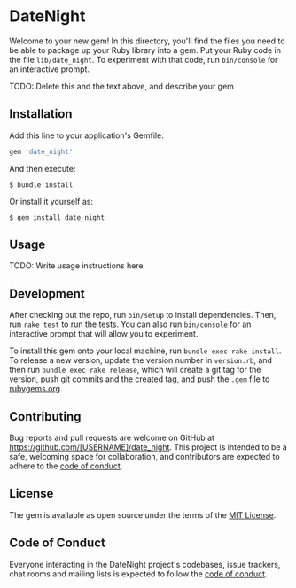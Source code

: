# DateNight

Welcome to your new gem! In this directory, you'll find the files you need to be able to package up your Ruby library into a gem. Put your Ruby code in the file `lib/date_night`. To experiment with that code, run `bin/console` for an interactive prompt.

TODO: Delete this and the text above, and describe your gem

## Installation

Add this line to your application's Gemfile:

```ruby
gem 'date_night'
```

And then execute:

    $ bundle install

Or install it yourself as:

    $ gem install date_night

## Usage

TODO: Write usage instructions here

## Development

After checking out the repo, run `bin/setup` to install dependencies. Then, run `rake test` to run the tests. You can also run `bin/console` for an interactive prompt that will allow you to experiment.

To install this gem onto your local machine, run `bundle exec rake install`. To release a new version, update the version number in `version.rb`, and then run `bundle exec rake release`, which will create a git tag for the version, push git commits and the created tag, and push the `.gem` file to [rubygems.org](https://rubygems.org).

## Contributing

Bug reports and pull requests are welcome on GitHub at https://github.com/[USERNAME]/date_night. This project is intended to be a safe, welcoming space for collaboration, and contributors are expected to adhere to the [code of conduct](https://github.com/[USERNAME]/date_night/blob/master/CODE_OF_CONDUCT.md).

## License

The gem is available as open source under the terms of the [MIT License](https://opensource.org/licenses/MIT).

## Code of Conduct

Everyone interacting in the DateNight project's codebases, issue trackers, chat rooms and mailing lists is expected to follow the [code of conduct](https://github.com/[USERNAME]/date_night/blob/master/CODE_OF_CONDUCT.md).

